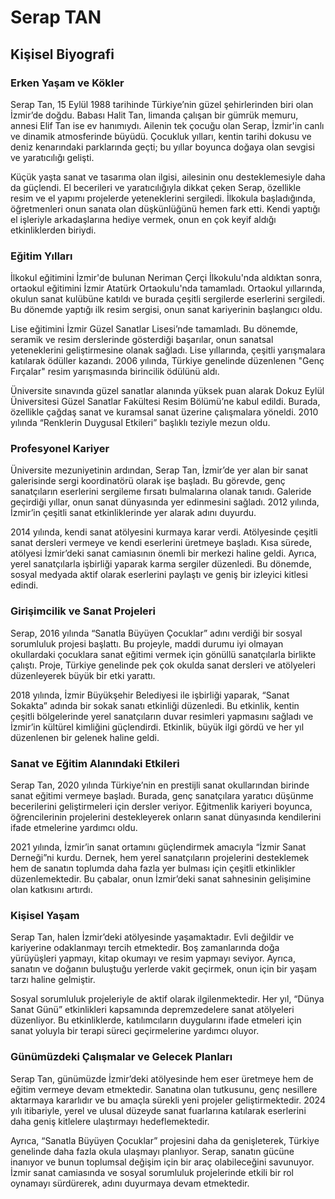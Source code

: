 # Serap TAN

## Kişisel Biyografi

### Erken Yaşam ve Kökler

Serap Tan, 15 Eylül 1988 tarihinde Türkiye’nin güzel şehirlerinden biri olan İzmir’de doğdu. Babası Halit Tan, limanda çalışan bir gümrük memuru, annesi Elif Tan ise ev hanımıydı. Ailenin tek çocuğu olan Serap, İzmir'in canlı ve dinamik atmosferinde büyüdü. Çocukluk yılları, kentin tarihi dokusu ve deniz kenarındaki parklarında geçti; bu yıllar boyunca doğaya olan sevgisi ve yaratıcılığı gelişti.

Küçük yaşta sanat ve tasarıma olan ilgisi, ailesinin onu desteklemesiyle daha da güçlendi. El becerileri ve yaratıcılığıyla dikkat çeken Serap, özellikle resim ve el yapımı projelerde yeteneklerini sergiledi. İlkokula başladığında, öğretmenleri onun sanata olan düşkünlüğünü hemen fark etti. Kendi yaptığı el işleriyle arkadaşlarına hediye vermek, onun en çok keyif aldığı etkinliklerden biriydi.

### Eğitim Yılları

İlkokul eğitimini İzmir'de bulunan Neriman Çerçi İlkokulu'nda aldıktan sonra, ortaokul eğitimini İzmir Atatürk Ortaokulu'nda tamamladı. Ortaokul yıllarında, okulun sanat kulübüne katıldı ve burada çeşitli sergilerde eserlerini sergiledi. Bu dönemde yaptığı ilk resim sergisi, onun sanat kariyerinin başlangıcı oldu.

Lise eğitimini İzmir Güzel Sanatlar Lisesi’nde tamamladı. Bu dönemde, seramik ve resim derslerinde gösterdiği başarılar, onun sanatsal yeteneklerini geliştirmesine olanak sağladı. Lise yıllarında, çeşitli yarışmalara katılarak ödüller kazandı. 2006 yılında, Türkiye genelinde düzenlenen "Genç Fırçalar" resim yarışmasında birincilik ödülünü aldı.

Üniversite sınavında güzel sanatlar alanında yüksek puan alarak Dokuz Eylül Üniversitesi Güzel Sanatlar Fakültesi Resim Bölümü’ne kabul edildi. Burada, özellikle çağdaş sanat ve kuramsal sanat üzerine çalışmalara yöneldi. 2010 yılında “Renklerin Duygusal Etkileri” başlıklı teziyle mezun oldu.

### Profesyonel Kariyer

Üniversite mezuniyetinin ardından, Serap Tan, İzmir’de yer alan bir sanat galerisinde sergi koordinatörü olarak işe başladı. Bu görevde, genç sanatçıların eserlerini sergileme fırsatı bulmalarına olanak tanıdı. Galeride geçirdiği yıllar, onun sanat dünyasında yer edinmesini sağladı. 2012 yılında, İzmir’in çeşitli sanat etkinliklerinde yer alarak adını duyurdu.

2014 yılında, kendi sanat atölyesini kurmaya karar verdi. Atölyesinde çeşitli sanat dersleri vermeye ve kendi eserlerini üretmeye başladı. Kısa sürede, atölyesi İzmir’deki sanat camiasının önemli bir merkezi haline geldi. Ayrıca, yerel sanatçılarla işbirliği yaparak karma sergiler düzenledi. Bu dönemde, sosyal medyada aktif olarak eserlerini paylaştı ve geniş bir izleyici kitlesi edindi.

### Girişimcilik ve Sanat Projeleri

Serap, 2016 yılında “Sanatla Büyüyen Çocuklar” adını verdiği bir sosyal sorumluluk projesi başlattı. Bu projeyle, maddi durumu iyi olmayan okullardaki çocuklara sanat eğitimi vermek için gönüllü sanatçılarla birlikte çalıştı. Proje, Türkiye genelinde pek çok okulda sanat dersleri ve atölyeleri düzenleyerek büyük bir etki yarattı.

2018 yılında, İzmir Büyükşehir Belediyesi ile işbirliği yaparak, “Sanat Sokakta” adında bir sokak sanatı etkinliği düzenledi. Bu etkinlik, kentin çeşitli bölgelerinde yerel sanatçıların duvar resimleri yapmasını sağladı ve İzmir’in kültürel kimliğini güçlendirdi. Etkinlik, büyük ilgi gördü ve her yıl düzenlenen bir gelenek haline geldi.

### Sanat ve Eğitim Alanındaki Etkileri

Serap Tan, 2020 yılında Türkiye’nin en prestijli sanat okullarından birinde sanat eğitimi vermeye başladı. Burada, genç sanatçılara yaratıcı düşünme becerilerini geliştirmeleri için dersler veriyor. Eğitmenlik kariyeri boyunca, öğrencilerinin projelerini destekleyerek onların sanat dünyasında kendilerini ifade etmelerine yardımcı oldu.

2021 yılında, İzmir’in sanat ortamını güçlendirmek amacıyla “İzmir Sanat Derneği”ni kurdu. Dernek, hem yerel sanatçıların projelerini desteklemek hem de sanatın toplumda daha fazla yer bulması için çeşitli etkinlikler düzenlemektedir. Bu çabalar, onun İzmir’deki sanat sahnesinin gelişimine olan katkısını artırdı.

### Kişisel Yaşam

Serap Tan, halen İzmir’deki atölyesinde yaşamaktadır. Evli değildir ve kariyerine odaklanmayı tercih etmektedir. Boş zamanlarında doğa yürüyüşleri yapmayı, kitap okumayı ve resim yapmayı seviyor. Ayrıca, sanatın ve doğanın buluştuğu yerlerde vakit geçirmek, onun için bir yaşam tarzı haline gelmiştir.

Sosyal sorumluluk projeleriyle de aktif olarak ilgilenmektedir. Her yıl, “Dünya Sanat Günü” etkinlikleri kapsamında depremzedelere sanat atölyeleri düzenliyor. Bu etkinliklerde, katılımcıların duygularını ifade etmeleri için sanat yoluyla bir terapi süreci geçirmelerine yardımcı oluyor.

### Günümüzdeki Çalışmalar ve Gelecek Planları

Serap Tan, günümüzde İzmir’deki atölyesinde hem eser üretmeye hem de eğitim vermeye devam etmektedir. Sanatına olan tutkusunu, genç nesillere aktarmaya kararlıdır ve bu amaçla sürekli yeni projeler geliştirmektedir. 2024 yılı itibariyle, yerel ve ulusal düzeyde sanat fuarlarına katılarak eserlerini daha geniş kitlelere ulaştırmayı hedeflemektedir.

Ayrıca, “Sanatla Büyüyen Çocuklar” projesini daha da genişleterek, Türkiye genelinde daha fazla okula ulaşmayı planlıyor. Serap, sanatın gücüne inanıyor ve bunun toplumsal değişim için bir araç olabileceğini savunuyor. İzmir sanat camiasında ve sosyal sorumluluk projelerinde etkili bir rol oynamayı sürdürerek, adını duyurmaya devam etmektedir.